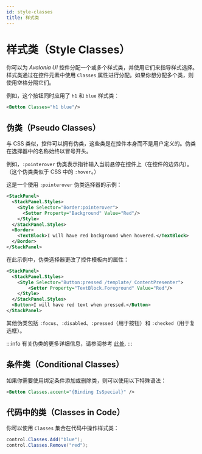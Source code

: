 ```yaml
---
id: style-classes
title: 样式类
---
```


# 样式类（Style Classes）

你可以为 _Avalonia UI_ 控件分配一个或多个样式类，并使用它们来指导样式选择。样式类通过在控件元素中使用 `Classes` 属性进行分配。如果你想分配多个类，则使用空格分隔它们。

例如，这个按钮同时应用了 `h1` 和 `blue` 样式类：

```xml
<Button Classes="h1 blue"/>
```

## 伪类（Pseudo Classes）

与 CSS 类似，控件可以拥有伪类，这些类是在控件本身而不是用户定义的。伪类在选择器中的名称始终以冒号开头。

例如，`:pointerover` 伪类表示指针输入当前悬停在控件上（在控件的边界内）。（这个伪类类似于 CSS 中的 `:hover`。）

这是一个使用 `:pointerover` 伪类选择器的示例：

```xml
<StackPanel>
  <StackPanel.Styles>
    <Style Selector="Border:pointerover">
      <Setter Property="Background" Value="Red"/>
    </Style>
  </StackPanel.Styles>
  <Border>
    <TextBlock>I will have red background when hovered.</TextBlock>
  </Border>
</StackPanel>
```

在此示例中，伪类选择器更改了控件模板内的属性：

```xml
<StackPanel>
  <StackPanel.Styles>
    <Style Selector="Button:pressed /template/ ContentPresenter">
        <Setter Property="TextBlock.Foreground" Value="Red"/>
    </Style>
  </StackPanel.Styles>
  <Button>I will have red text when pressed.</Button>
</StackPanel>
```

其他伪类包括 `:focus`、`:disabled`、`:pressed`（用于按钮）和 `:checked`（用于复选框）。

:::info
有关伪类的更多详细信息，请参阅参考 [此处](../../../reference/styles/pseudo-classes.md).
:::

## 条件类（Conditional Classes）

如果你需要使用绑定条件添加或删除类，则可以使用以下特殊语法：

```xml
<Button Classes.accent="{Binding IsSpecial}" />
```

## 代码中的类（Classes in Code）

你可以使用 `Classes` 集合在代码中操作样式类：

```csharp
control.Classes.Add("blue");
control.Classes.Remove("red");
```
